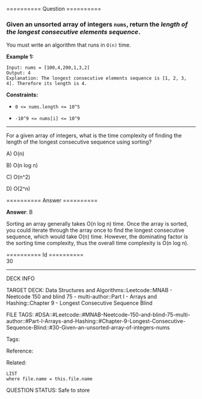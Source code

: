 ========== Question ==========  

### Given an unsorted array of integers `nums`, return the _length of the longest consecutive elements sequence_.

You must write an algorithm that runs in `O(n)` time.

**Example 1:**

```
Input: nums = [100,4,200,1,3,2]
Output: 4
Explanation: The longest consecutive elements sequence is [1, 2, 3, 4]. Therefore its length is 4.
```

**Constraints:**

- `0 <= nums.length <= 10^5`

- `-10^9 <= nums[i] <= 10^9`

---

For a given array of integers, what is the time complexity of finding the length
of the longest consecutive sequence using sorting?

A) O(n)

B) O(n log n)

C) O(n^2)

D) O(2^n)  

========== Answer ==========  

**Answer**: B

Sorting an array generally takes O(n log n) time. Once the array is sorted, you
could iterate through the array once to find the longest consecutive sequence,
which would take O(n) time. However, the dominating factor is the sorting time
complexity, thus the overall time complexity is O(n log n).

========== Id ==========  
30

---

DECK INFO

TARGET DECK: Data Structures and Algorithms::Leetcode::MNAB - Neetcode 150 and blind 75 - multi-author::Part I - Arrays and Hashing::Chapter 9 - Longest Consecutive Sequence Blind

FILE TAGS: #DSA::#Leetcode::#MNAB-Neetcode-150-and-blind-75-multi-author::#Part-I-Arrays-and-Hashing::#Chapter-9-Longest-Consecutive-Sequence-Blind::#30-Given-an-unsorted-array-of-integers-nums

Tags:

Reference:

Related:

```dataview
LIST
where file.name = this.file.name
```
QUESTION STATUS: Safe to store
